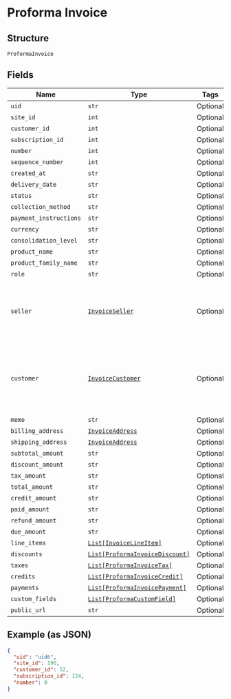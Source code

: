 
# Proforma Invoice

## Structure

`ProformaInvoice`

## Fields

| Name | Type | Tags | Description |
|  --- | --- | --- | --- |
| `uid` | `str` | Optional | - |
| `site_id` | `int` | Optional | - |
| `customer_id` | `int` | Optional | - |
| `subscription_id` | `int` | Optional | - |
| `number` | `int` | Optional | - |
| `sequence_number` | `int` | Optional | - |
| `created_at` | `str` | Optional | - |
| `delivery_date` | `str` | Optional | - |
| `status` | `str` | Optional | - |
| `collection_method` | `str` | Optional | - |
| `payment_instructions` | `str` | Optional | - |
| `currency` | `str` | Optional | - |
| `consolidation_level` | `str` | Optional | - |
| `product_name` | `str` | Optional | - |
| `product_family_name` | `str` | Optional | - |
| `role` | `str` | Optional | - |
| `seller` | [`InvoiceSeller`](../../doc/models/invoice-seller.md) | Optional | Information about the seller (merchant) listed on the masthead of the invoice. |
| `customer` | [`InvoiceCustomer`](../../doc/models/invoice-customer.md) | Optional | Information about the customer who is owner or recipient the invoiced subscription. |
| `memo` | `str` | Optional | - |
| `billing_address` | [`InvoiceAddress`](../../doc/models/invoice-address.md) | Optional | - |
| `shipping_address` | [`InvoiceAddress`](../../doc/models/invoice-address.md) | Optional | - |
| `subtotal_amount` | `str` | Optional | - |
| `discount_amount` | `str` | Optional | - |
| `tax_amount` | `str` | Optional | - |
| `total_amount` | `str` | Optional | - |
| `credit_amount` | `str` | Optional | - |
| `paid_amount` | `str` | Optional | - |
| `refund_amount` | `str` | Optional | - |
| `due_amount` | `str` | Optional | - |
| `line_items` | [`List[InvoiceLineItem]`](../../doc/models/invoice-line-item.md) | Optional | - |
| `discounts` | [`List[ProformaInvoiceDiscount]`](../../doc/models/proforma-invoice-discount.md) | Optional | - |
| `taxes` | [`List[ProformaInvoiceTax]`](../../doc/models/proforma-invoice-tax.md) | Optional | - |
| `credits` | [`List[ProformaInvoiceCredit]`](../../doc/models/proforma-invoice-credit.md) | Optional | - |
| `payments` | [`List[ProformaInvoicePayment]`](../../doc/models/proforma-invoice-payment.md) | Optional | - |
| `custom_fields` | [`List[ProformaCustomField]`](../../doc/models/proforma-custom-field.md) | Optional | - |
| `public_url` | `str` | Optional | - |

## Example (as JSON)

```json
{
  "uid": "uid6",
  "site_id": 196,
  "customer_id": 52,
  "subscription_id": 124,
  "number": 0
}
```

